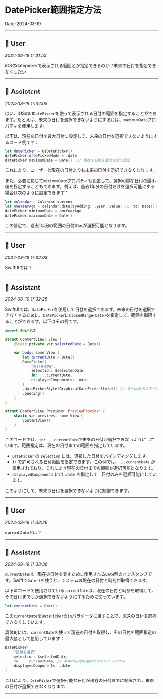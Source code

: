# DatePicker範囲指定方法

Date: 2024-08-19

---

## 👤 User
*2024-08-19 17:31:53*

iOSのdatepickerで表示される範囲とか指定できるのか？未来の日付を指定できなくしたい

---

## 🤖 Assistant
*2024-08-19 17:32:05*

はい、iOSの`UIDatePicker`を使って表示される日付の範囲を指定することができます。たとえば、未来の日付を選択できないようにするには、`maximumDate`プロパティを使用します。

以下は、現在の日付を最大日付に設定して、未来の日付を選択できないようにするコード例です：

```swift
let datePicker = UIDatePicker()
datePicker.datePickerMode = .date
datePicker.maximumDate = Date()  // 現在の日付を最大日付に設定
```

これにより、ユーザーは現在の日付よりも未来の日付を選択できなくなります。

また、必要に応じて`minimumDate`プロパティも設定して、選択可能な日付の最小値を指定することもできます。例えば、過去1年分の日付だけを選択可能にする場合は次のように設定できます：

```swift
let calendar = Calendar.current
let oneYearAgo = calendar.date(byAdding: .year, value: -1, to: Date())
datePicker.minimumDate = oneYearAgo
datePicker.maximumDate = Date()
```

この設定で、過去1年分の範囲の日付のみが選択可能となります。

---

## 👤 User
*2024-08-19 17:32:08*

SwiftUIでは？

---

## 🤖 Assistant
*2024-08-19 17:32:25*

SwiftUIでは、`DatePicker`を使用して日付を選択できます。未来の日付を選択できなくするために、`DatePicker`に`ClosedRange<Date>`を指定して、範囲を制限することができます。以下はその例です。

```swift
import SwiftUI

struct ContentView: View {
    @State private var selectedDate = Date()

    var body: some View {
        let currentDate = Date()
        DatePicker(
            "日付を選択",
            selection: $selectedDate,
            in: ...currentDate,
            displayedComponents: .date
        )
        .datePickerStyle(GraphicalDatePickerStyle()) // または他のスタイルを選択
        .padding()
    }
}

struct ContentView_Previews: PreviewProvider {
    static var previews: some View {
        ContentView()
    }
}
```

このコードでは、`in: ...currentDate`で未来の日付が選択できないようにしています。範囲指定は、現在の日付までの範囲を指定しています。

- `DatePicker` の `selection` には、選択した日付をバインディングします。
- `in` で許可される日付範囲を指定できます。この例では、`...currentDate` が使用されており、これにより現在の日付までの範囲が選択可能となります。
- `displayedComponents` には `.date` を指定して、日付のみを選択可能にしています。

このようにして、未来の日付を選択できないように制御できます。

---

## 👤 User
*2024-08-19 17:33:26*

currentDateとは？

---

## 🤖 Assistant
*2024-08-19 17:33:36*

`currentDate`は、現在の日付を表すために使用される`Date`型のインスタンスです。Swiftで`Date()`を使うと、システムの現在の日付と時刻が取得できます。

以下のコードで使用されている`currentDate`は、現在の日付と時刻を取得して、その日付までしか選択できないようにするために使っています。

```swift
let currentDate = Date()
```

この`currentDate`を`DatePicker`の`in`パラメータに渡すことで、未来の日付を選択できなくしています。

具体的には、`currentDate`を使って現在の日付を取得し、その日付を範囲指定の最大値として使用しています：

```swift
DatePicker(
    "日付を選択",
    selection: $selectedDate,
    in: ...currentDate, // 未来の日付を選択できないようにする
    displayedComponents: .date
)
```

これにより、`DatePicker`で選択可能な日付が現在の日付までに制限され、未来の日付が選択できなくなります。

---
